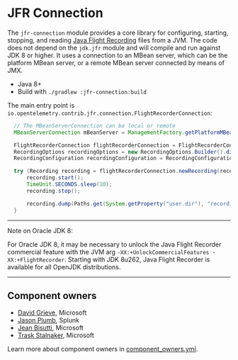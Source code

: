 # JFR Connection

The `jfr-connection` module provides a core library for configuring, starting, stopping,
and reading [Java Flight Recording](https://docs.oracle.com/en/java/java-components/jdk-mission-control/8/user-guide/using-jdk-flight-recorder.html#GUID-D38849B6-61C7-4ED6-A395-EA4BC32A9FD6)
files from a JVM. The code does not depend on the `jdk.jfr`
module and will compile and run against JDK 8 or higher. It uses a connection to an MBean
server, which can be the platform MBean server, or a remote MBean server connected by
means of JMX.

* Java 8+
* Build with `./gradlew :jfr-connection:build`

The main entry point is `io.opentelemetry.contrib.jfr.connection.FlightRecorderConnection`:

```java
  // The MBeanServerConnection can be local or remote
  MBeanServerConnection mBeanServer = ManagementFactory.getPlatformMBeanServer();

  FlightRecorderConnection flightRecorderConnection = FlightRecorderConnection.connect(mBeanServer);
  RecordingOptions recordingOptions = new RecordingOptions.Builder().disk("true").build();
  RecordingConfiguration recordingConfiguration = RecordingConfiguration.PROFILE_CONFIGURATION;

  try (Recording recording = flightRecorderConnection.newRecording(recordingOptions, recordingConfiguration)) {
      recording.start();
      TimeUnit.SECONDS.sleep(10);
      recording.stop();

      recording.dump(Paths.get(System.getProperty("user.dir"), "recording.jfr").toString());
  }
```

---
Note on Oracle JDK 8:

For Oracle JDK 8, it may be necessary to unlock the Java Flight Recorder
commercial feature with the JVM arg `-XX:+UnlockCommercialFeatures -XX:+FlightRecorder`.
Starting with JDK 8u262, Java Flight Recorder is available for all OpenJDK distributions.

---

## Component owners

- [David Grieve](https://github.com/dsgrieve), Microsoft
- [Jason Plumb](https://github.com/breedx-splk), Splunk
- [Jean Bisutti](https://github.com/jeanbisutti), Microsoft
- [Trask Stalnaker](https://github.com/trask), Microsoft

Learn more about component owners in [component_owners.yml](../.github/component_owners.yml).
